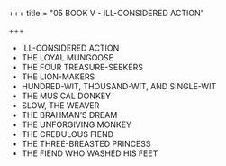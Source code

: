 +++
title = "05 BOOK V - ILL-CONSIDERED ACTION"

+++
- ILL-CONSIDERED ACTION
- THE LOYAL MUNGOOSE
- THE FOUR TREASURE-SEEKERS
- THE LION-MAKERS
- HUNDRED-WIT, THOUSAND-WIT, AND SINGLE-WIT
- THE MUSICAL DONKEY
- SLOW, THE WEAVER
- THE BRAHMAN’S DREAM
- THE UNFORGIVING MONKEY
- THE CREDULOUS FIEND
- THE THREE-BREASTED PRINCESS
- THE FIEND WHO WASHED HIS FEET
